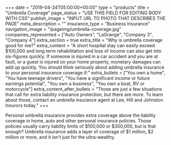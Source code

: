 +++
date = "2019-04-24T05:00:00+00:00"
type = "products"
title = "Umbrella Coverage"
page_status = "USE THIS FIELD FOR EDITING BODY WITH CSS"
publish_image = "INPUT URL TO PHOTO THAT DESCRIBES THE PAGE"
meta_description = ""
insurance_type = "Business Insurance"
navigation_image = "/pageimg/umbrella-coverage.jpg"
companies_represented = ["Auto Owners", "LaGrange", "Company 3", "Company 4"]
extra_section = true
extra_title = "Why is umbrella coverage good for me?"
extra_content = "A short hospital stay can easily exceed $100,000 and long term rehabilitation and loss of income can also get into six-figures quickly. If someone is injured in a car accident and you are at fault, or a guest is injured on your home property, monetary damages can add up quickly. You should think seriously about adding umbrella insurance to your personal insurance coverage if:"
extra_bullets = ["You own a home", "You have teenage drivers", "You have a significant income or future earnings potential", "You own a business", "You own a boat, RV or motorcycle"]
extra_content_after_bullets = "Those are just a few situations that call for extra liability insurance protection, but there are more. To learn about those, contact an umbrella insurance agent at Lee, Hill and Johnston Insurors today."
+++

Personal umbrella insurance provides extra coverage above the liability coverage in home, auto and other personal insurance policies. Those policies usually carry liability limits of $100,000 or $300,000, but is that enough? Umbrella insurance adds a layer of coverage of $1 million, $2 million or more, and it isn't just for the ultra-wealthy.